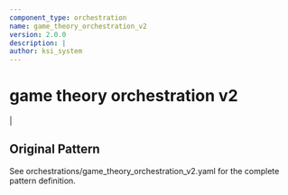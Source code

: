 ```yaml
---
component_type: orchestration
name: game_theory_orchestration_v2
version: 2.0.0
description: |
author: ksi_system
---
```


# game theory orchestration v2

|

## Original Pattern

See orchestrations/game_theory_orchestration_v2.yaml for the complete pattern definition.

